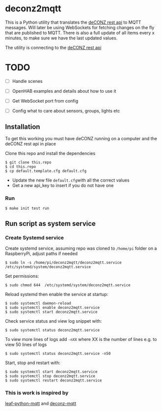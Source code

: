 # deconz2mqtt

This is a Python utility that translates the [deCONZ rest api](https://dresden-elektronik.github.io/deconz-rest-doc/) to MQTT messages.
Will later be using WebSockets for fetching changes on the fly that are published
to MQTT.
There is also a full update of all items every x minutes, to make sure we have the last updated values.

The utility is connecting to the [deCONZ rest api](https://dresden-elektronik.github.io/deconz-rest-doc/) 


# TODO

- [ ] Handle scenes
- [ ] OpenHAB examples and details about how to use it
- [ ] Get WebSocket port from config
- [ ] Config what to care about sensors, groups, lights etc


## Installation

To get this working you must have deCONZ running on a computer and the deCONZ rest api in place

Clone this repo and install the dependencies
```shell script
$ git clone this.repo 
$ cd this.repo
$ cp default.template.cfg default.cfg
```

- Update the new file `default.cfg`with all the correct values
- Get a new api_key to insert if you do not have one


### Run
`$ make init test run`

## Run script as system service

### Create Systemd service

Create systemd service, assuming repo was cloned to `/home/pi` folder on a RaspberryPi, adjust paths if needed

`$ sudo ln -s /home/pi/deconz2mqtt/deconz2mqtt.service /etc/systemd/system/deconz2mqtt.service`

Set permissions:

`$ sudo chmod 644  /etc/systemd/system/deconz2mqtt.service`

Reload systemd then enable the service at startup:

```
$ sudo systemctl daemon-reload
$ sudo systemctl enable deconz2mqtt.service
$ sudo systemctl start deconz2mqtt.service
```

Check service status and view log snippet with:

`$ sudo systemctl status deconz2mqtt.service`

To view more lines of logs add `-nXX` where XX is the number of lines e.g. to view 50 lines of logs

`$ sudo systemctl status deconz2mqtt.service -n50`

Start, stop and restart with:

```
$ sudo systemctl start deconz2mqtt.service
$ sudo systemctl stop deconz2mqtt.service
$ sudo systemctl restart deconz2mqtt.service
```

### This is work is inspired by 
[leaf-python-mqtt](https://github.com/glynhudson/leaf-python-mqtt) and [deconz-mqtt](https://github.com/xibriz/deconz-mqtt)

